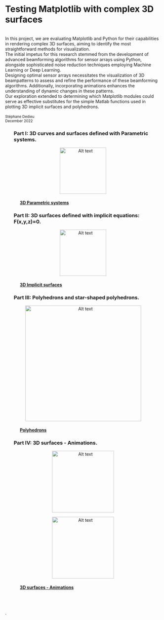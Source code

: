 # Testing Matplotlib with complex 3D surfaces 

<br>
In this project, we are evaluating Matplotlib and Python for their capabilities in rendering complex 3D surfaces, aiming to identify the most straightforward methods for visualization.  <br>
The initial impetus for this research stemmed from the development of advanced beamforming algorithms for sensor arrays using Python, alongside sophisticated noise reduction techniques employing Machine Learning or Deep Learning. <br>
Designing optimal sensor arrays necessitates the visualization of 3D beampatterns to assess and refine the performance of these beamforming algorithms. Additionally, incorporating animations enhances the understanding of dynamic changes in these patterns. <br>
Our exploration extended to determining which Matplotlib modules could serve as effective substitutes for the simple Matlab functions used in plotting 3D implicit surfaces and polyhedrons. <br>
<br>
<sup>Stéphane Dedieu <br> December 2022</sup>
<br> 

### <ul> **Part I: 3D curves and surfaces defined with Parametric systems.** </ul>

<p align="center">
<img
  src="Catenoid.png"
  alt="Alt text"
  title="Optional title"
  width=150
  style="display: inline-block; margin: 0 auto; width=30">
</p>

 #### <ul><ul>[3D Parametric systems](https://github.com/DrStef/Testing_Matplotlib/blob/main/PARTI_Testing_Matplotlib_3D_curves_surfaces_v5.ipynb)</ul></ul>

###  <ul> **Part II: 3D surfaces defined with implicit equations: F(x,y,z)=0.**  </ul>

<p align="center">
<img
  src="Gyroid.png"
  alt="Alt text"
  title="Optional title"
  width=150
  style="display: inline-block; margin: 0 auto; width=30">
</p>

 #### <ul><ul>[3D Implicit surfaces](https://github.com/DrStef/Testing_Matplotlib/blob/main/PARTII_Testing_Matplotlib_3D_implicit_surfaces_v5.ipynb)</ul></ul>




### <ul> **Part III: Polyhedrons and star-shaped polyhedrons.**   </ul>

<p align="center">
<img
  src="icosahedron.png"
  alt="Alt text"
  title="Optional title"
  width=375
  style="display: inline-block; margin: 0 auto; width=30">
</p>


 #### <ul><ul>[Polyhedrons](https://github.com/DrStef/Testing_Matplotlib/blob/main/PARTIII_Testing_Matplotlib_3D_Polyhedrons_v3.ipynb)  </ul> </ul>

###  <ul>  **Part IV: 3D surfaces - Animations.**  </ul>

<p align="center">
<img
  src="Helicoid_Catenoid_v3.gif"
  alt="Alt text"
  title="Optional title"
  width=200
  style="display: inline-block; margin: 0 auto; width=30">
</p>
<p align="center">
<img
  src="Figure8_toroid_v3.gif"
  alt="Alt text"
  title="Optional title"
  width=200
  style="display: inline-block; margin: 0 auto; width=30">
</p>

 #### <ul><ul>[3D surfaces - Animations](https://github.com/DrStef/Testing_Matplotlib/blob/main/PARTIV_Testing_Matplotlib_3D_Animations_v2.ipynb)  </ul> </ul> 
<br>
<br>



. 


